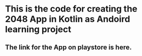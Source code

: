 # This is the code for creating the 2048 App in Kotlin as Andoird learning project

## The link for the App on playstore is here.

